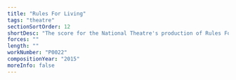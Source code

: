 ```yaml
---
title: "Rules For Living"
tags: "theatre"
sectionSortOrder: 12
shortDesc: "The score for the National Theatre's production of Rules For Living"
forces: ""
length: ""
workNumber: "P0022"
compositionYear: "2015"
moreInfo: false
---
```


